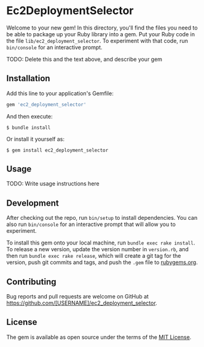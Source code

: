 # Ec2DeploymentSelector

Welcome to your new gem! In this directory, you'll find the files you need to be able to package up your Ruby library into a gem. Put your Ruby code in the file `lib/ec2_deployment_selector`. To experiment with that code, run `bin/console` for an interactive prompt.

TODO: Delete this and the text above, and describe your gem

## Installation

Add this line to your application's Gemfile:

```ruby
gem 'ec2_deployment_selector'
```

And then execute:

    $ bundle install

Or install it yourself as:

    $ gem install ec2_deployment_selector

## Usage

TODO: Write usage instructions here

## Development

After checking out the repo, run `bin/setup` to install dependencies. You can also run `bin/console` for an interactive prompt that will allow you to experiment.

To install this gem onto your local machine, run `bundle exec rake install`. To release a new version, update the version number in `version.rb`, and then run `bundle exec rake release`, which will create a git tag for the version, push git commits and tags, and push the `.gem` file to [rubygems.org](https://rubygems.org).

## Contributing

Bug reports and pull requests are welcome on GitHub at https://github.com/[USERNAME]/ec2_deployment_selector.


## License

The gem is available as open source under the terms of the [MIT License](https://opensource.org/licenses/MIT).
